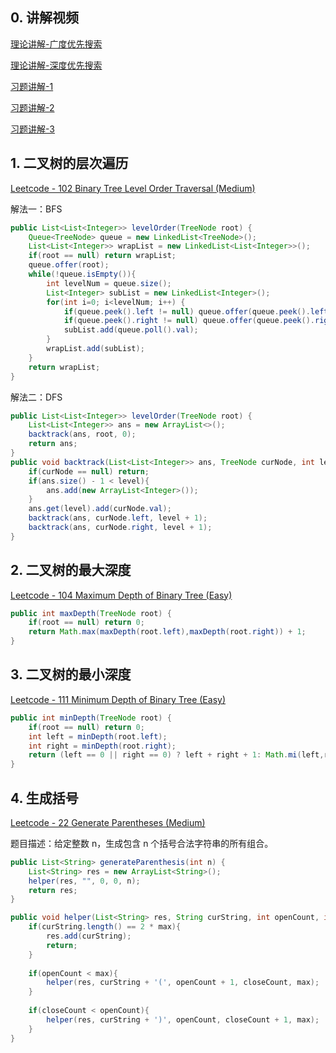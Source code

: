 ## 0. 讲解视频

[理论讲解-广度优先搜索](https://www.bilibili.com/video/av46292575/?p=27)

[理论讲解-深度优先搜索](https://www.bilibili.com/video/av46292575/?p=28)

[习题讲解-1](https://www.bilibili.com/video/av46292575/?p=29)

[习题讲解-2](https://www.bilibili.com/video/av46292575/?p=30)

[习题讲解-3](https://www.bilibili.com/video/av46292575/?p=31)

## 1. 二叉树的层次遍历

[Leetcode - 102 Binary Tree Level Order Traversal (Medium)](https://leetcode.com/problems/binary-tree-level-order-traversal/)

解法一：BFS

```java
public List<List<Integer>> levelOrder(TreeNode root) {
    Queue<TreeNode> queue = new LinkedList<TreeNode>();
    List<List<Integer>> wrapList = new LinkedList<List<Integer>>();
    if(root == null) return wrapList;
    queue.offer(root);
    while(!queue.isEmpty()){
        int levelNum = queue.size();
        List<Integer> subList = new LinkedList<Integer>();
        for(int i=0; i<levelNum; i++) {
            if(queue.peek().left != null) queue.offer(queue.peek().left);
            if(queue.peek().right != null) queue.offer(queue.peek().right);
            subList.add(queue.poll().val);
        }
        wrapList.add(subList);
    }
    return wrapList;
}
```

解法二：DFS

```java
public List<List<Integer>> levelOrder(TreeNode root) {
    List<List<Integer>> ans = new ArrayList<>();
    backtrack(ans, root, 0);
    return ans;
}
public void backtrack(List<List<Integer>> ans, TreeNode curNode, int level){ 
    if(curNode == null) return;
    if(ans.size() - 1 < level){
        ans.add(new ArrayList<Integer>());
    }
    ans.get(level).add(curNode.val);
    backtrack(ans, curNode.left, level + 1);
    backtrack(ans, curNode.right, level + 1);
}
```

## 2. 二叉树的最大深度

[Leetcode - 104 Maximum Depth of Binary Tree (Easy)](https://leetcode.com/problems/maximum-depth-of-binary-tree/)

```java
public int maxDepth(TreeNode root) {
    if(root == null) return 0;
    return Math.max(maxDepth(root.left),maxDepth(root.right)) + 1;
}
```

## 3. 二叉树的最小深度

[Leetcode - 111 Minimum Depth of Binary Tree (Easy)](https://leetcode.com/problems/minimum-depth-of-binary-tree/)

```java
public int minDepth(TreeNode root) {
    if(root == null) return 0;
    int left = minDepth(root.left);
    int right = minDepth(root.right);
    return (left == 0 || right == 0) ? left + right + 1: Math.mi(left,right) + 1;
}
```

## 4. 生成括号

[Leetcode - 22 Generate Parentheses (Medium)](https://leetcode.com/problems/generate-parentheses/)

题目描述：给定整数 n，生成包含 n 个括号合法字符串的所有组合。

```java
public List<String> generateParenthesis(int n) {
    List<String> res = new ArrayList<String>();
    helper(res, "", 0, 0, n);
    return res;
}

public void helper(List<String> res, String curString, int openCount, int closeCount, int max){
    if(curString.length() == 2 * max){
        res.add(curString);
        return;
    }
    
    if(openCount < max){
        helper(res, curString + '(', openCount + 1, closeCount, max);
    }
    
    if(closeCount < openCount){
        helper(res, curString + ')', openCount, closeCount + 1, max);
    }
}
```